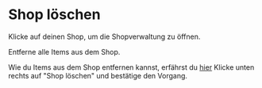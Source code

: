 # Shop löschen

<procedure title="Um deinen Shop zu löschen:">
<step>
<p>
Klicke auf deinen Shop, um die Shopverwaltung zu öffnen.
</p>
</step>
<step>
<p>
Entferne alle Items aus dem Shop.
</p>
<tip>
Wie du Items aus dem Shop entfernen kannst, erfährst du 
<a href="manage-shop.md"
   anchor="take-item"
   summary="Hier erfährst du wie du Items aus dem Shop entfernen kannst"
>hier</a>
</tip>
</step>
<step>
Klicke unten rechts auf "Shop löschen" und bestätige den Vorgang.
</step>
</procedure>